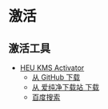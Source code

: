 # 激活

## 激活工具

- [HEU KMS Activator](https://github.com/zbezj/HEU_KMS_Activator)
  - [从 GitHub 下载](https://github.com/zbezj/HEU_KMS_Activator/releases)
  - [从 爱纯净下载站 下载](http://www.aichunjing.com/jhgj1/2019-05-04/739.html)
  - [百度搜索](https://www.baidu.com/s?wd=HEU%20KMS%20Activator)
